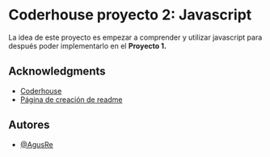 # Coderhouse proyecto 2: Javascript

La idea de este proyecto es empezar a comprender y utilizar javascript para después poder implementarlo en el **Proyecto 1.**

## Acknowledgments

 - [Coderhouse](https://www.coderhouse.com/ar/)
 - [Página de creación de readme](https://readme.so/es)

## Autores

- [@AgusRe](https://github.com/AgusRe)
